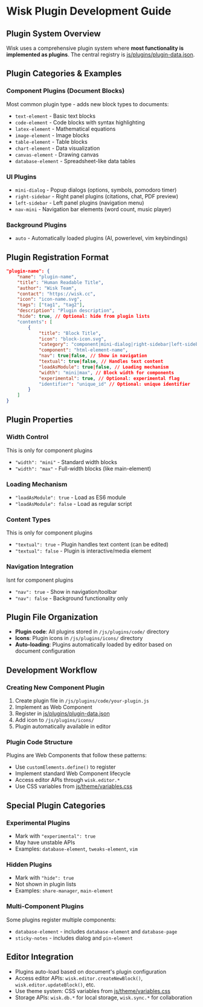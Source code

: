 # Wisk Plugin Development Guide

## Plugin System Overview

Wisk uses a comprehensive plugin system where **most functionality is implemented as plugins**. The central registry is [js/plugins/plugin-data.json](mdc:js/plugins/plugin-data.json).

## Plugin Categories & Examples

### Component Plugins (Document Blocks)

Most common plugin type - adds new block types to documents:

- `text-element` - Basic text blocks
- `code-element` - Code blocks with syntax highlighting
- `latex-element` - Mathematical equations
- `image-element` - Image blocks
- `table-element` - Table blocks
- `chart-element` - Data visualization
- `canvas-element` - Drawing canvas
- `database-element` - Spreadsheet-like data tables

### UI Plugins

- `mini-dialog` - Popup dialogs (options, symbols, pomodoro timer)
- `right-sidebar` - Right panel plugins (citations, chat, PDF preview)
- `left-sidebar` - Left panel plugins (navigation menu)
- `nav-mini` - Navigation bar elements (word count, music player)

### Background Plugins

- `auto` - Automatically loaded plugins (AI, powerlevel, vim keybindings)

## Plugin Registration Format

```json
"plugin-name": {
    "name": "plugin-name",
    "title": "Human Readable Title",
    "author": "Wisk Team",
    "contact": "https://wisk.cc",
    "icon": "icon-name.svg",
    "tags": ["tag1", "tag2"],
    "description": "Plugin description",
    "hide": true, // Optional: hide from plugin lists
    "contents": [
        {
            "title": "Block Title",
            "icon": "block-icon.svg",
            "category": "component|mini-dialog|right-sidebar|left-sidebar|nav-mini|auto",
            "component": "html-element-name",
            "nav": true|false, // Show in navigation
            "textual": true|false, // Handles text content
            "loadAsModule": true|false, // Loading mechanism
            "width": "mini|max", // Block width for components
            "experimental": true, // Optional: experimental flag
            "identifier": "unique_id" // Optional: unique identifier
        }
    ]
}
```

## Plugin Properties

### Width Control

This is only for component plugins

- `"width": "mini"` - Standard width blocks
- `"width": "max"` - Full-width blocks (like main-element)

### Loading Mechanism

- `"loadAsModule": true` - Load as ES6 module
- `"loadAsModule": false` - Load as regular script

### Content Types

This is only for component plugins

- `"textual": true` - Plugin handles text content (can be edited)
- `"textual": false` - Plugin is interactive/media element

### Navigation Integration

Isnt for component plugins

- `"nav": true` - Show in navigation/toolbar
- `"nav": false` - Background functionality only

## Plugin File Organization

- **Plugin code**: All plugins stored in `/js/plugins/code/` directory
- **Icons**: Plugin icons in `/js/plugins/icons/` directory
- **Auto-loading**: Plugins automatically loaded by editor based on document configuration

## Development Workflow

### Creating New Component Plugin

1. Create plugin file in `/js/plugins/code/your-plugin.js`
2. Implement as Web Component
3. Register in [js/plugins/plugin-data.json](mdc:js/plugins/plugin-data.json)
4. Add icon to `/js/plugins/icons/`
5. Plugin automatically available in editor

### Plugin Code Structure

Plugins are Web Components that follow these patterns:

- Use `customElements.define()` to register
- Implement standard Web Component lifecycle
- Access editor APIs through `wisk.editor.*`
- Use CSS variables from [js/theme/variables.css](mdc:js/theme/variables.css)

## Special Plugin Categories

### Experimental Plugins

- Mark with `"experimental": true`
- May have unstable APIs
- Examples: `database-element`, `tweaks-element`, `vim`

### Hidden Plugins

- Mark with `"hide": true`
- Not shown in plugin lists
- Examples: `share-manager`, `main-element`

### Multi-Component Plugins

Some plugins register multiple components:

- `database-element` - includes `database-element` and `database-page`
- `sticky-notes` - includes dialog and `pin-element`

## Editor Integration

- Plugins auto-load based on document's plugin configuration
- Access editor APIs: `wisk.editor.createNewBlock()`, `wisk.editor.updateBlock()`, etc.
- Use theme system: CSS variables from [js/theme/variables.css](mdc:js/theme/variables.css)
- Storage APIs: `wisk.db.*` for local storage, `wisk.sync.*` for collaboration
